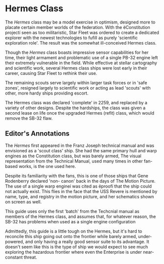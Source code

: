 
# Hermes Class

The _Hermes_ class may be a model exercise in optimism, designed more to placate certain member
worlds of the federation. With the ëConstitution
projectí seen as too militaristic, Star Fleet was ordered to create a dedicated explorer with the
newest technologies to fufill as purely 'scientific
exploration role'. The result was the somewhat ill-conceived Hermes class.


Though the _Hermes_ class boasts impressive sensor capabilities for her time, their light armament
and problematic use of a single PB-32 engine left their extremely vulnerable in the field. 
While effective at stellar cartography and scientific work, 
several Hermes class ships were lost early in their career, causing Star Fleet to rethink their use.


The remaining scouts serve largely within larger
task forces or in 'safe zones', resigned largely to
scientific work or acting as lead 'scouts' with other, more hardy ships providing escort.


The Hermes class was declared 'complete' in 2259, and replaced by a variety of other designs. 
Despite the hardships, the class was given a second lease
on life once the upgraded Hermes (refit) class, which would remove the SB-32 flaw.


## Editor's Annotations

The _Hermes_ first appeared in the Franz Joseph
technical manual and was envisioned as a 'scout
class' ship. She had the same primary hull and warp
engines as the Constitution class, but was barely
armed, The visual representation from the Technical Manual, used many times in other fan-based
works, is the one used here.

Despite its familiarity with the fans, this is one of
those ships that Gene Rodenberry declared 'non- canon' back in the days of The Motion Picture. The
use of a single warp engineí was cited as ëproofí that the ship could not actually exist. This flies in
the face that the USS Revere is mentioned by name, type, and registry in the motion picture, and her
schematics shown on screen as well.

This guide uses only the first 'batch' from the
Techcnial manual as members of the Hermes class, and assumes that, 
for whatever reason, the SB-32 has problems when used as a single engine configuration


Admittedly, this guide is a little tough on the Hermes, but it's hard to reconcile this ship going out
onto the frontier while barely armed, under-powered, and only having a really good sensor
suite to its advantage. It doesn't seem like this is
the type of ship we would expect to see much
exploring the hazardous frontier where even the
Enterprise is under near-constant threat.